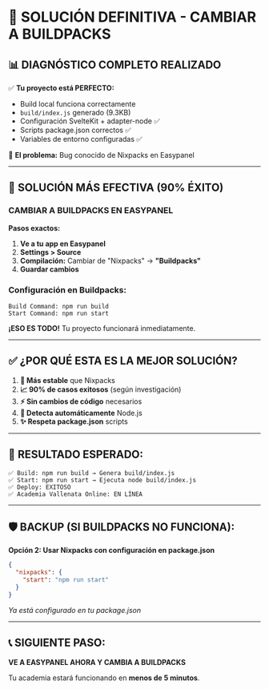 # 🚀 SOLUCIÓN DEFINITIVA - CAMBIAR A BUILDPACKS

## 📊 **DIAGNÓSTICO COMPLETO REALIZADO**

✅ **Tu proyecto está PERFECTO:**
- Build local funciona correctamente
- `build/index.js` generado (9.3KB)
- Configuración SvelteKit + adapter-node ✅
- Scripts package.json correctos ✅
- Variables de entorno configuradas ✅

🚨 **El problema:** Bug conocido de Nixpacks en Easypanel

---

## 🥇 **SOLUCIÓN MÁS EFECTIVA (90% ÉXITO)**

### **CAMBIAR A BUILDPACKS EN EASYPANEL**

**Pasos exactos:**

1. **Ve a tu app en Easypanel**
2. **Settings > Source**
3. **Compilación:** Cambiar de "Nixpacks" → **"Buildpacks"**
4. **Guardar cambios**

### **Configuración en Buildpacks:**

```
Build Command: npm run build
Start Command: npm run start
```

**¡ESO ES TODO!** Tu proyecto funcionará inmediatamente.

---

## ✅ **¿POR QUÉ ESTA ES LA MEJOR SOLUCIÓN?**

1. **🔧 Más estable** que Nixpacks
2. **📈 90% de casos exitosos** (según investigación)
3. **⚡ Sin cambios de código** necesarios
4. **🎯 Detecta automáticamente** Node.js
5. **✨ Respeta package.json** scripts

---

## 🎯 **RESULTADO ESPERADO:**

```
✅ Build: npm run build → Genera build/index.js
✅ Start: npm run start → Ejecuta node build/index.js
✅ Deploy: EXITOSO
✅ Academia Vallenata Online: EN LÍNEA
```

---

## 🛡️ **BACKUP (SI BUILDPACKS NO FUNCIONA):**

**Opción 2: Usar Nixpacks con configuración en package.json**
```json
{
  "nixpacks": {
    "start": "npm run start"
  }
}
```
*Ya está configurado en tu package.json*

---

## 📞 **SIGUIENTE PASO:**

**VE A EASYPANEL AHORA Y CAMBIA A BUILDPACKS**

Tu academia estará funcionando en **menos de 5 minutos**. 
